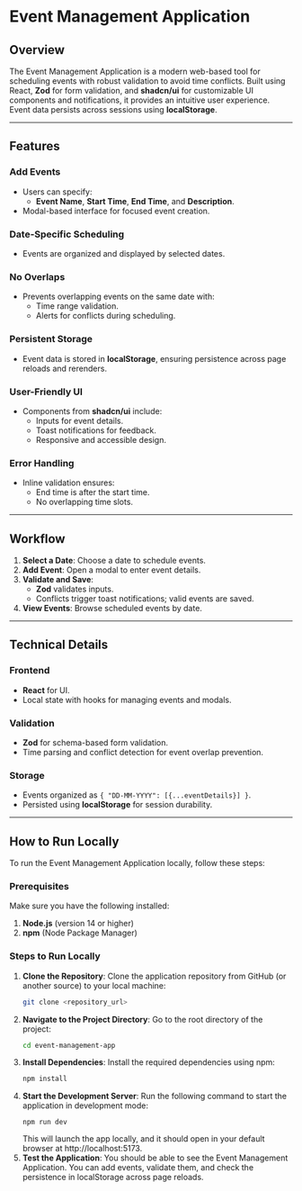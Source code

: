 # Event Management Application

## Overview

The Event Management Application is a modern web-based tool for scheduling events with robust validation to avoid time conflicts. Built using React, **Zod** for form validation, and **shadcn/ui** for customizable UI components and notifications, it provides an intuitive user experience. Event data persists across sessions using **localStorage**.

---

## Features

### **Add Events**

- Users can specify:
  - **Event Name**, **Start Time**, **End Time**, and **Description**.
- Modal-based interface for focused event creation.

### **Date-Specific Scheduling**

- Events are organized and displayed by selected dates.

### **No Overlaps**

- Prevents overlapping events on the same date with:
  - Time range validation.
  - Alerts for conflicts during scheduling.

### **Persistent Storage**

- Event data is stored in **localStorage**, ensuring persistence across page reloads and rerenders.

### **User-Friendly UI**

- Components from **shadcn/ui** include:
  - Inputs for event details.
  - Toast notifications for feedback.
  - Responsive and accessible design.

### **Error Handling**

- Inline validation ensures:
  - End time is after the start time.
  - No overlapping time slots.

---

## Workflow

1. **Select a Date**: Choose a date to schedule events.
2. **Add Event**: Open a modal to enter event details.
3. **Validate and Save**:
   - **Zod** validates inputs.
   - Conflicts trigger toast notifications; valid events are saved.
4. **View Events**: Browse scheduled events by date.

---

## Technical Details

### **Frontend**

- **React** for UI.
- Local state with hooks for managing events and modals.

### **Validation**

- **Zod** for schema-based form validation.
- Time parsing and conflict detection for event overlap prevention.

### **Storage**

- Events organized as `{ "DD-MM-YYYY": [{...eventDetails}] }`.
- Persisted using **localStorage** for session durability.

---

## How to Run Locally

To run the Event Management Application locally, follow these steps:

### Prerequisites

Make sure you have the following installed:

1. **Node.js** (version 14 or higher)
2. **npm** (Node Package Manager)

### Steps to Run Locally

1. **Clone the Repository**:
   Clone the application repository from GitHub (or another source) to your local machine:
   ```bash
   git clone <repository_url>
   ```
2. **Navigate to the Project Directory**:
   Go to the root directory of the project:
   ```bash
   cd event-management-app
   ```
3. **Install Dependencies**:
   Install the required dependencies using npm:
   ```bash
   npm install
   ```
4. **Start the Development Server**:
   Run the following command to start the application in development mode:
   ```
   npm run dev
   ```
   This will launch the app locally, and it should open in your default browser at
   http://localhost:5173.
5. **Test the Application**:
   You should be able to see the Event Management Application.
   You can add events, validate them, and check the persistence in localStorage across page reloads.
